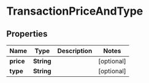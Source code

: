 

# TransactionPriceAndType


## Properties

Name | Type | Description | Notes
------------ | ------------- | ------------- | -------------
**price** | **String** |  |  [optional]
**type** | **String** |  |  [optional]



